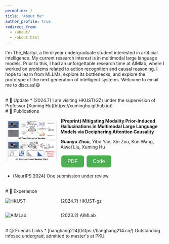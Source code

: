 ```yaml
---
permalink: /
title: "About Me"
author_profile: true
redirect_from: 
  - /about/
  - /about.html
---
```


I'm The_Martyr, a third-year undergraduate student interested in artificial intelligence. My current research interest is in multimodal large language models. Prior to this, I had an unforgettable research time at AIMlab, where I worked on problems related to action recognition and causal reasoning. I hope to learn from MLLMs, explore its bottlenecks, and explore the prototype of the next generation of intelligent systems. Welcome to email me to discuss!😄

<br>
# 📅 Update
* (2024.7) I am visiting HKUST(GZ) under the supervision of Professor [Xuming Hu](https://xuminghu.github.io)!

<br>
# 📝 Publications

<div style="display: flex; align-items: center;">
  <div style="flex: 1;">
    <img src="/images/pipeline.png" alt="Flowchart" style="max-width: 100%;">
  </div>
  <div style="flex: 2; padding-left: 10px;">
    <p><strong>(Preprint) Mitigating Modality Prior-Induced Hallucinations in Multimodal Large Language Models via Deciphering Attention Causality</strong></p>
    <p><strong>Guanyu Zhou</strong>, Yibo Yan, Xin Zou, Kun Wang, Aiwei Liu, Xuming Hu</p>
    <a href="https://arxiv.org/pdf/2410.04780" target="_blank"><button>PDF</button></a> 
    <a href="https://github.com/The-Martyr/CausalMM" target="_blank"><button>Code</button></a>
  </div>
</div>

<style>
button {
  background-color: #4CAF50; /* Green background */
  border: none; /* No border */
  color: white; /* White text */
  padding: 10px 20px; /* Padding */
  text-align: center; /* Centered text */
  text-decoration: none; /* No underline */
  display: inline-block; /* Inline block */
  font-size: 16px; /* Font size */
  margin: 4px 2px; /* Margin */
  cursor: pointer; /* Pointer cursor */
  border-radius: 8px; /* Rounded corners */
}
</style>

* (NeurIPS 2024) One submission under review.

<br>
# 📇 Experience

<div style="display: flex; align-items: center;">
  <div style="flex: 1;">
    <img src="https://ait.hkust-gz.edu.cn/wp-content/uploads/2023/04/hub-thrust-1-1024x197.png" alt="HKUST" style="max-width: 80%; width: 200px; height: auto;">
  </div>
  <div style="flex: 2; padding-left: 10px;">
    <p>(2024.7) HKUST-gz</p>
  </div>
</div>

<div style="display: flex; align-items: center;">
  <div style="flex: 1;">
    <img src="/images/AIMLab.jpg" alt="AIMLab" style="max-width: 80%; width: 200px; height: auto;">
  </div>
  <div style="flex: 2; padding-left: 10px;">
    <p>(2023.2) AIMLab</p>
  </div>
</div>

<br>
# 😘 Friends Links
* [hanghang214](https://hanghang214.cn/) Outstanding infosec undergrad, admitted to master's at PKU.
